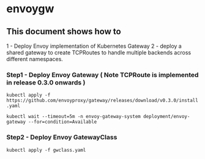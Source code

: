 # envoygw
## This document shows how to 
1 - Deploy Envoy implementation of Kubernetes Gateway 
2 - deploy a shared gateway to create TCPRoutes to handle multiple backends across different namespaces.


### Step1 - Deploy Envoy Gateway ( Note TCPRoute is implemented in release 0.3.0 onwards )

` kubectl apply -f https://github.com/envoyproxy/gateway/releases/download/v0.3.0/install.yaml `

`kubectl wait --timeout=5m -n envoy-gateway-system deployment/envoy-gateway --for=condition=Available`

### Step2 - Deploy Envoy GatewayClass

`kubectl apply -f gwclass.yaml` 
